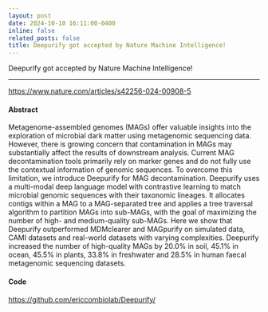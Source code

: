 ```yaml
---
layout: post
date: 2024-10-10 16:11:00-0400
inline: false
related_posts: false
title: Deepurify got accepted by Nature Machine Intelligence!
---
```


Deepurify got accepted by Nature Machine Intelligence!

---
<a href="https://www.nature.com/articles/s42256-024-00908-5"> https://www.nature.com/articles/s42256-024-00908-5</a>

#### Abstract

Metagenome-assembled genomes (MAGs) offer valuable insights into the exploration of microbial dark matter using metagenomic sequencing data. However, there is growing concern that contamination in MAGs may substantially affect the results of downstream analysis. Current MAG decontamination tools primarily rely on marker genes and do not fully use the contextual information of genomic sequences. To overcome this limitation, we introduce Deepurify for MAG decontamination. Deepurify uses a multi-modal deep language model with contrastive learning to match microbial genomic sequences with their taxonomic lineages. It allocates contigs within a MAG to a MAG-separated tree and applies a tree traversal algorithm to partition MAGs into sub-MAGs, with the goal of maximizing the number of high- and medium-quality sub-MAGs. Here we show that Deepurify outperformed MDMclearer and MAGpurify on simulated data, CAMI datasets and real-world datasets with varying complexities. Deepurify increased the number of high-quality MAGs by 20.0% in soil, 45.1% in ocean, 45.5% in plants, 33.8% in freshwater and 28.5% in human faecal metagenomic sequencing datasets.

#### Code

<a href="https://github.com/ericcombiolab/Deepurify/">https://github.com/ericcombiolab/Deepurify/ </a>